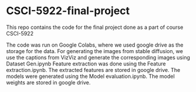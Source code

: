 # CSCI-5922-final-project
This repo contains the code for the final project done as a part of course CSCI-5922

The code was run on Google Colabs, where we used google drive as the storage for the data.
For generating the images from stable diffusion, we use the captions from VizViz and generate the corresponding images using Dataset Gen.ipynb
Feature extraction was done using the Feature extraction.ipynb. The extracted features are stored in google drive.
The models were generated using the Model evaluation.ipynb. The model weights are stored in google drive.
